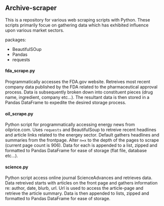 ## Archive-scraper
This is a repository for various web scraping scripts with Python. These scripts primarily focue on gathering data which has exhibited influence upon various market sectors.

packages:
 - BeautifulSOup
 - Pandas
 - requests

#### fda_scrape.py

Programmatically accesses the FDA.gov website. Retreives most recent company data published by the FDA related to the pharmaceutical approval process. Data is subsequently broken down into constituent pieces (drug name, ingredient, company etc...). The resultant data is then stored in a Pandas DataFrame to expedite the desired storage process.

#### oil_scrape.py

Python script for programmatically accessing energy news from oilprice.com. Uses `requests` and BeautifulSoup to retreive recent headlines and article links related to the energey sector. Default gathers headlines and summaries from the frontpage. Alter `n=x` to the depth of the pages to scrape (current page count is 906). Data for each is appended to a list, zipped and formatted to Pandas DataFrame for ease of storage (flat file, database etc...).

#### science.py

Python script access online journal ScienceAdvances and retrieves data. Data retreived starts with articles on the front page and gathers information re: author, date, blurb, url. Url is used to access the article-page and retrieve the article summary. Data is then appended to lists, zipped and formatted to Pandas DataFrame for ease of storage.
